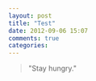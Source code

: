 ```yaml
---
layout: post
title: "Test"
date: 2012-09-06 15:07
comments: true
categories: 
---
```

> "Stay hungry."
